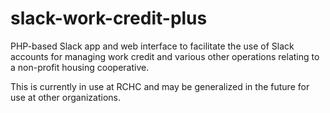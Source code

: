 # slack-work-credit-plus

PHP-based Slack app and web interface to facilitate the use of Slack accounts for managing work credit and various other operations relating to a non-profit housing cooperative.

This is currently in use at RCHC and may be generalized in the future for use at other organizations.
